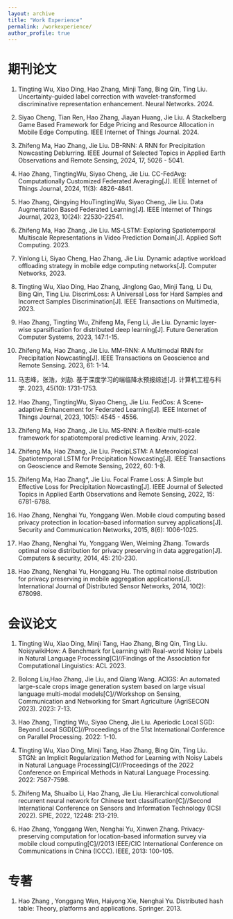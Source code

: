 ```yaml
---
layout: archive
title: "Work Experience"
permalink: /workexperience/
author_profile: true
---
```



# 期刊论文
1. Tingting Wu, Xiao Ding, Hao Zhang, Minji Tang, Bing Qin, Ting Liu. Uncertainty-guided label correction with wavelet-transformed discriminative representation enhancement. Neural Networks. 2024.

1. Siyao Cheng, Tian Ren, Hao Zhang, Jiayan Huang, Jie Liu. A Stackelberg Game Based Framework for Edge Pricing and Resource Allocation in Mobile Edge Computing. IEEE Internet of Things Journal. 2024.  

1. Zhifeng Ma, Hao Zhang, Jie Liu. DB-RNN: A RNN for Precipitation Nowcasting Deblurring. IEEE Journal of Selected Topics in Applied Earth Observations and Remote Sensing, 2024, 17, 5026 - 5041.  

1. Hao Zhang, TingtingWu, Siyao Cheng, Jie Liu. CC-FedAvg: Computationally Customized Federated Averaging[J]. IEEE Internet of Things Journal, 2024, 11(3): 4826-4841.

1. Hao Zhang, Qingying HouTingtingWu, Siyao Cheng, Jie Liu. Data Augmentation Based Federated Learning[J]. IEEE Internet of Things Journal, 2023, 10(24): 22530-22541.  

1. Zhifeng Ma, Hao Zhang, Jie Liu. MS-LSTM: Exploring Spatiotemporal Multiscale Representations in Video Prediction Domain[J]. Applied Soft Computing. 2023.  

1. Yinlong Li, Siyao Cheng, Hao Zhang, Jie Liu. Dynamic adaptive workload offloading strategy in mobile edge computing networks[J]. Computer Networks, 2023.

1. Tingting Wu, Xiao Ding, Hao Zhang, Jinglong Gao, Minji Tang, Li Du, Bing Qin, Ting Liu. DiscrimLoss: A Universal Loss for Hard Samples and Incorrect Samples Discrimination[J]. IEEE Transactions on Multimedia, 2023.

1. Hao Zhang, Tingting Wu, Zhifeng Ma, Feng Li, Jie Liu. Dynamic layer-wise sparsification for distributed deep learning[J]. Future Generation Computer Systems, 2023, 147:1-15.

1. Zhifeng Ma, Hao Zhang, Jie Liu. MM-RNN: A Multimodal RNN for Precipitation Nowcasting[J]. IEEE Transactions on Geoscience and Remote Sensing. 2023, 61: 1-14.

1. 马志峰，张浩，刘劼. 基于深度学习的端临降水预报综述[J]. 计算机工程与科学. 2023, 45(10): 1731-1753.

1. Hao Zhang, TingtingWu, Siyao Cheng, Jie Liu. FedCos: A Scene-adaptive Enhancement for Federated Learning[J]. IEEE Internet of Things Journal, 2023, 10(5): 4545 - 4556.

1. Zhifeng Ma, Hao Zhang, Jie Liu. MS-RNN: A flexible multi-scale framework for spatiotemporal predictive learning. Arxiv, 2022.  

1. Zhifeng Ma, Hao Zhang, Jie Liu. PrecipLSTM: A Meteorological Spatiotemporal LSTM for Precipitation Nowcasting[J]. IEEE Transactions on Geoscience and Remote Sensing, 2022, 60: 1-8.

1. Zhifeng Ma, Hao Zhang*, Jie Liu. Focal Frame Loss: A Simple but Effective Loss for Precipitation Nowcasting[J]. IEEE Journal of Selected Topics in Applied Earth Observations and Remote Sensing, 2022, 15: 6781-6788.

1. Hao Zhang, Nenghai Yu, Yonggang Wen. Mobile cloud computing based privacy protection in location‐based information survey applications[J]. Security and Communication Networks, 2015, 8(6): 1006-1025.  

1. Hao Zhang, Nenghai Yu, Yonggang Wen, Weiming Zhang. Towards optimal noise distribution for privacy preserving in data aggregation[J]. Computers & security, 2014, 45: 210-230.

1. Hao Zhang, Nenghai Yu, Honggang Hu. The optimal noise distribution for privacy preserving in mobile aggregation applications[J]. International Journal of Distributed Sensor Networks, 2014, 10(2): 678098.

# 会议论文
1. Tingting Wu, Xiao Ding, Minji Tang, Hao Zhang, Bing Qin, Ting Liu. NoisywikiHow: A Benchmark for Learning with Real-world Noisy Labels in Natural Language Processing[C]//Findings of the Association for Computational Linguistics: ACL 2023.

1. Bolong Liu,Hao Zhang, Jie Liu, and Qiang Wang. ACIGS: An automated large-scale crops image generation system based on large visual language multi-modal models[C]//Workshop on Sensing, Communication and Networking for Smart Agriculture (AgriSECON 2023). 2023: 7-13.  

1. Hao Zhang, Tingting Wu, Siyao Cheng, Jie Liu. Aperiodic Local SGD: Beyond Local SGD[C]//Proceedings of the 51st International Conference on Parallel Processing. 2022: 1-10.  

1. Tingting Wu, Xiao Ding, Minji Tang, Hao Zhang, Bing Qin, Ting Liu. STGN: an Implicit Regularization Method for Learning with Noisy Labels in Natural Language Processing[C]//Proceedings of the 2022 Conference on Empirical Methods in Natural Language Processing. 2022: 7587-7598.

1. Zhifeng Ma, Shuaibo Li, Hao Zhang, Jie Liu. Hierarchical convolutional recurrent neural network for Chinese text classification[C]//Second International Conference on Sensors and Information Technology (ICSI 2022). SPIE, 2022, 12248: 213-219.  

1. Hao Zhang, Yonggang Wen, Nenghai Yu, Xinwen Zhang. Privacy-preserving computation for location-based information survey via mobile cloud computing[C]//2013 IEEE/CIC International Conference on Communications in China (ICCC). IEEE, 2013: 100-105.

# 专著
1. Hao Zhang , Yonggang Wen, Haiyong Xie, Nenghai Yu. Distributed hash table: Theory, platforms and applications. Springer. 2013. 
